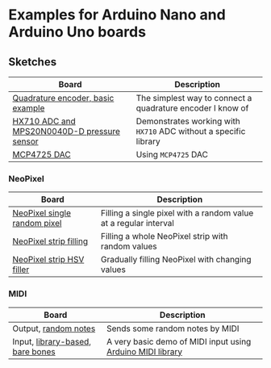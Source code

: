 # Examples for Arduino Nano and Arduino Uno boards

## Sketches

| Board                                                                  | Description                                                      |
| ---------------------------------------------------------------------- | ---------------------------------------------------------------- |
| [Quadrature encoder, basic example](/Arduino/quadrature_encoder_basic) | The simplest way to connect a quadrature encoder I know of       |
| [HX710 ADC and MPS20N0040D-D pressure sensor](/Arduino/HX710_sensor)   | Demonstrates working with `HX710` ADC without a specific library |
| [MCP4725 DAC](/Arduino/MCP4725_DAC)                                    | Using `MCP4725` DAC                                              |

### NeoPixel

| Board                                                                  | Description                                                      |
| ---------------------------------------------------------------------- | ---------------------------------------------------------------- |
| [NeoPixel single random pixel](/Arduino/NeoPixel_single_random)        | Filling a single pixel with a random value at a regular interval |
| [NeoPixel strip filling](/Arduino/NeoPixel_fill_strip)                 | Filling a whole NeoPixel strip with random values                |
| [NeoPixel strip HSV filler](/Arduino/NeoPixel_Strip_HSV_filler)        | Gradually filling NeoPixel with changing values                  |

### MIDI

| Board                                                                  | Description                                                      |
| ---------------------------------------------------------------------- | ---------------------------------------------------------------- |
| Output, [random notes](/Arduino/MIDI_random_notes)                     | Sends some random notes by MIDI                                  |
| Input, [library-based, bare bones](Arduino/MIDI_input_lib_barebones)   | A very basic demo of MIDI input using [Arduino MIDI library](https://github.com/FortySevenEffects/arduino_midi_library) |
